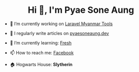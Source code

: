 <h1 align="center">Hi 👋, I'm Pyae Sone Aung</h1>

- 🔭 I’m currently working on [Laravel Myanmar Tools](https://laravel-myanmar-tools.com/)

- 📝 I regularly write articles on [pyaesoneaung.dev](https://pyaesoneaung.dev/)

- 🌱 I’m currently learning: [Fresh](https://fresh.deno.dev/)

- 📫 How to reach me: [Facebook](https://www.facebook.com/pyaesoneaung28199/)

- 🏠 Hogwarts House: **Slytherin**
